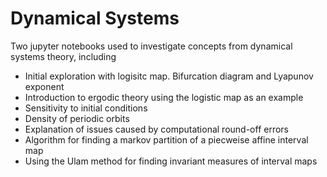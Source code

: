 # Dynamical Systems

Two jupyter notebooks used to investigate concepts from dynamical systems theory, including
- Initial exploration with logisitc map. Bifurcation diagram and Lyapunov exponent
- Introduction to ergodic theory using the logistic map as an example
- Sensitivity to initial conditions
- Density of periodic orbits 
- Explanation of issues caused by computational round-off errors
- Algorithm for finding a markov partition of a piecweise affine interval map
- Using the Ulam method for finding invariant measures of interval maps

